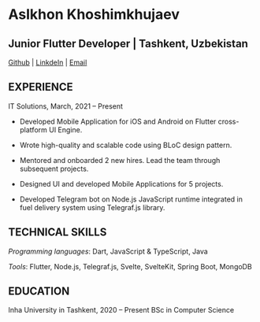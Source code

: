 # Aslkhon Khoshimkhujaev

## Junior Flutter Developer | Tashkent, Uzbekistan
[Github](https://github.com/aslkhon) | [LinkdeIn](https://www.linkedin.com/in/aslkhon-khoshimkhujaev-67219917b/) | [Email](aslkhon.mail@gmail.com)

## EXPERIENCE

IT Solutions, March, 2021 – Present

* Developed Mobile Application for iOS and Android on Flutter cross-platform UI Engine.

* Wrote high-quality and scalable code using BLoC design pattern.

* Mentored and onboarded 2 new hires. Lead the team through subsequent projects.

* Designed UI and developed Mobile Applications for 5 projects.

* Developed Telegram bot on Node.js JavaScript runtime integrated in fuel delivery system using Telegraf.js library.

## TECHNICAL SKILLS

*Programming languages*: Dart, JavaScript & TypeScript, Java

*Tools*: Flutter, Node.js, Telegraf.js, Svelte, SvelteKit, Spring Boot, MongoDB

## EDUCATION

Inha University in Tashkent, 2020 – Present
BSc in Computer Science
